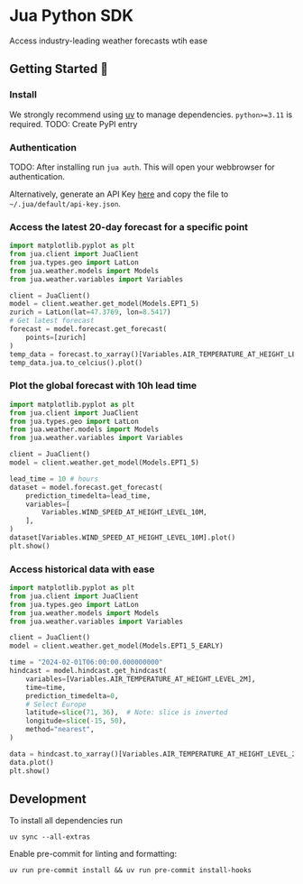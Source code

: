 # Jua Python SDK

Access industry-leading weather forecasts wtih ease

## Getting Started 🚀

### Install

We strongly recommend using [uv](https://docs.astral.sh/uv/) to manage dependencies. `python>=3.11` is required.
TODO: Create PyPI entry

### Authentication

TODO: After installing run `jua auth`. This will open your webbrowser for authentication.

Alternatively, generate an API Key [here](https://app.jua.sh/api-keys) and copy the file to `~/.jua/default/api-key.json`.

### Access the latest 20-day forecast for a specific point

```python
import matplotlib.pyplot as plt
from jua.client import JuaClient
from jua.types.geo import LatLon
from jua.weather.models import Models
from jua.weather.variables import Variables

client = JuaClient()
model = client.weather.get_model(Models.EPT1_5)
zurich = LatLon(lat=47.3769, lon=8.5417)
# Get latest forecast
forecast = model.forecast.get_forecast(
    points=[zurich]
)
temp_data = forecast.to_xarray()[Variables.AIR_TEMPERATURE_AT_HEIGHT_LEVEL_2M]
temp_data.jua.to_celcius().plot()
```

### Plot the global forecast with 10h lead time

```python
import matplotlib.pyplot as plt
from jua.client import JuaClient
from jua.types.geo import LatLon
from jua.weather.models import Models
from jua.weather.variables import Variables

client = JuaClient()
model = client.weather.get_model(Models.EPT1_5)

lead_time = 10 # hours
dataset = model.forecast.get_forecast(
    prediction_timedelta=lead_time,
    variables=[
        Variables.WIND_SPEED_AT_HEIGHT_LEVEL_10M,
    ],
)
dataset[Variables.WIND_SPEED_AT_HEIGHT_LEVEL_10M].plot()
plt.show()
```

### Access historical data with ease

```python
import matplotlib.pyplot as plt
from jua.client import JuaClient
from jua.types.geo import LatLon
from jua.weather.models import Models
from jua.weather.variables import Variables

client = JuaClient()
model = client.weather.get_model(Models.EPT1_5_EARLY)

time = "2024-02-01T06:00:00.000000000"
hindcast = model.hindcast.get_hindcast(
    variables=[Variables.AIR_TEMPERATURE_AT_HEIGHT_LEVEL_2M],
    time=time,
    prediction_timedelta=0,
    # Select Europe
    latitude=slice(71, 36),  # Note: slice is inverted
    longitude=slice(-15, 50),
    method="nearest",
)

data = hindcast.to_xarray()[Variables.AIR_TEMPERATURE_AT_HEIGHT_LEVEL_2M]
data.plot()
plt.show()
```

## Development

To install all dependencies run

```
uv sync --all-extras
```

Enable pre-commit for linting and formatting:

```
uv run pre-commit install && uv run pre-commit install-hooks
```
